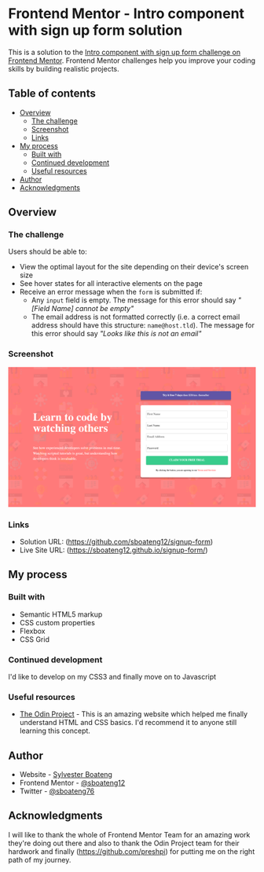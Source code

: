 # Frontend Mentor - Intro component with sign up form solution

This is a solution to the [Intro component with sign up form challenge on Frontend Mentor](https://www.frontendmentor.io/challenges/intro-component-with-signup-form-5cf91bd49edda32581d28fd1). Frontend Mentor challenges help you improve your coding skills by building realistic projects.

## Table of contents

- [Overview](#overview)
  - [The challenge](#the-challenge)
  - [Screenshot](#screenshot)
  - [Links](#links)
- [My process](#my-process)
  - [Built with](#built-with)
  - [Continued development](#continued-development)
  - [Useful resources](#useful-resources)
- [Author](#author)
- [Acknowledgments](#acknowledgments)

## Overview

### The challenge

Users should be able to:

- View the optimal layout for the site depending on their device's screen size
- See hover states for all interactive elements on the page
- Receive an error message when the `form` is submitted if:
  - Any `input` field is empty. The message for this error should say _"[Field Name] cannot be empty"_
  - The email address is not formatted correctly (i.e. a correct email address should have this structure: `name@host.tld`). The message for this error should say _"Looks like this is not an email"_

### Screenshot

![alt text](images/Screenshot.png)

### Links

- Solution URL: (https://github.com/sboateng12/signup-form)
- Live Site URL: (https://sboateng12.github.io/signup-form/)

## My process

### Built with

- Semantic HTML5 markup
- CSS custom properties
- Flexbox
- CSS Grid

### Continued development

I'd like to develop on my CSS3 and finally move on to Javascript

### Useful resources

- [The Odin Project](https://www.theodinproject.com/) - This is an amazing website which helped me finally understand HTML and CSS basics. I'd recommend it to anyone still learning this concept.

## Author

- Website - [Sylvester Boateng](https://github.com/sboateng12)
- Frontend Mentor - [@sboateng12](https://www.frontendmentor.io/profile/sboateng12)
- Twitter - [@sboateng76](https://twitter.com/sboateng76)

## Acknowledgments

I will like to thank the whole of Frontend Mentor Team for an amazing work they're doing out there and also to thank the Odin Project team for their hardwork and finally (https://github.com/preshpi) for putting me on the right path of my journey.

